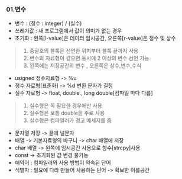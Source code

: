 ### 01.변수
- 변수 : (정수 : integer) / (실수)
- 쓰레기값 : 새 프로그램에서 값이 의미가 없는 경우
- 초기화 : 왼쪽[l-value]은 데이터 임시공간, 오른쪽[r-value]은 정수 및 상수
> 1. 중괄호의 블록은 선언한 위치부터 블록 끝까지 사용
> 2. 변수의 자료형이 같으면 동시에 2 이상의 변수 선언 가능
> 3. 왼쪽에는 저장공간의 변수 , 오른쪽은 상수,변수,수식

- usigned 정수자료형 -> %u
- 정수 자료형[표준화] -> %d 변환 문자가 결정 
- 실수 자료형 -> float, double., long double[컴파일 마다 다름]
> 1. 실수형은 꼭 필요한 경우에만 사용
> 2. 실수형은 보통 double을 주로 사용
> 3. 실수형은 컴파일러가 경고 메세지를 줌

- 문자열 저장 -> 끝에 널문자 
- 배열 -> 기본자료형의 바구니 -> char 배열에 저장
- char 배열 -> 왼쪽에 임시공간 사용으로 함수[strcpy]사용
- const -> 초기화된 값 변경 불가능
- 예약어 : 컴파일러와 사용 방법이 약속된 단어
- 식별자 : 필요에 다라 만들어 사용하는 단어 -> 확보한 이름공간
